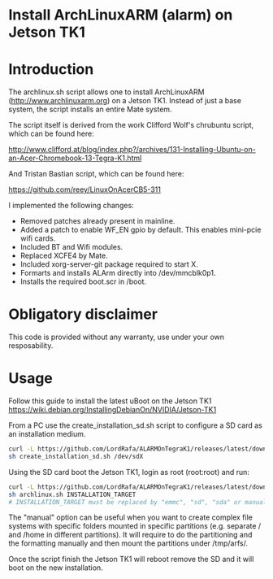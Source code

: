 # Install ArchLinuxARM (alarm) on Jetson TK1

# Introduction

The archlinux.sh script allows one to install ArchLinuxARM
(http://www.archlinuxarm.org) on a Jetson TK1.
Instead of just a base system, the script installs an entire Mate system.

The script itself is derived from the work Clifford Wolf's chrubuntu
script, which can be found here:

http://www.clifford.at/blog/index.php?/archives/131-Installing-Ubuntu-on-an-Acer-Chromebook-13-Tegra-K1.html

And Tristan Bastian script, which can be found here:

https://github.com/reey/LinuxOnAcerCB5-311

I implemented the following changes: 

* Removed patches already present in mainline.
* Added a patch to enable WF_EN gpio by default. This enables mini-pcie wifi cards.
* Included BT and Wifi modules.
* Replaced XCFE4 by Mate.
* Included xorg-server-git package required to start X.
* Formarts and installs ALArm directly into /dev/mmcblk0p1.
* Installs the required boot.scr in /boot.

# Obligatory disclaimer

This code is provided without any warranty, use under your own resposability.

# Usage

Follow this guide to install the latest uBoot on the Jetson TK1
https://wiki.debian.org/InstallingDebianOn/NVIDIA/Jetson-TK1

From a PC use the create_installation_sd.sh script to configure a SD card as an installation medium.
```bash
curl -L https://github.com/LordRafa/ALARMOnTegraK1/releases/latest/download/create_installation_sd.sh -o create_installation_sd.sh
sh create_installation_sd.sh /dev/sdX
```

Using the SD card boot the Jetson TK1, login as root (root:root) and run:
```bash
curl -L https://github.com/LordRafa/ALARMOnTegraK1/releases/latest/download/archlinux.sh -o archlinux.sh
sh archlinux.sh INSTALLATION_TARGET
# INSTALLATION_TARGET must be replaced by "emmc", "sd", "sda" or manual, which correspond respectively to the internal eMMC, the SD Card, any SATA connected or a manually mounted filesystem.
```
The "manual" option can be useful when you want to create complex file systems with specific folders mounted in specific partitions (e.g. separate / and /home in different partitions). It will require to do the partitioning and the formatting manually and then mount the partitions under /tmp/arfs/.

Once the script finish the Jetson TK1 will reboot remove the SD and it will boot on the new installation.
